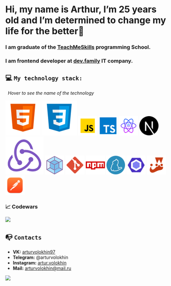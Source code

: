 # Hi, my name is Arthur, I’m 25 years old and I’m determined to change my life for the better👋

### I am graduate of the  [TeachMeSkills](https://teachmeskills.by) programming School.
### I am frontend developer at  [dev.family](https://dev.family/) IT company.

## 💻 `My technology stack:`

   &nbsp;&nbsp;*Hover to see the name of the technology*

<a href="https://html.spec.whatwg.org/" title="HTML5"><img src="https://github.com/arturvolokhin/images/blob/main/icons/html.svg" /></a>
<a href="https://www.w3.org/Style/CSS/Overview.en.html" title="CSS3"><img src="https://github.com/arturvolokhin/images/blob/main/icons/css.svg" /></a>
<a href="https://www.javascript.com/" title="JavaScript"><img src="https://github.com/arturvolokhin/images/blob/main/icons/js.svg" width="60px" /></a>
<a href="https://www.typescriptlang.org/" title="TypeScript"><img src="https://github.com/arturvolokhin/images/blob/main/icons/typescript.svg" width="60px" /></a>
<a href="https://reactjs.org/" title="React"><img src="https://github.com/arturvolokhin/images/blob/main/icons/react.svg" width="60px" /></a>
<a href="https://nextjs.org/" title="Next.js"><img src="https://github.com/arturvolokhin/images/blob/main/icons/nextjs.svg" width="60px" /></a>
<a href="https://redux.js.org/" title="Redux"><img src="https://github.com/arturvolokhin/images/blob/main/icons/redux.svg" /></a>
<a href="https://webpack.js.org/" title="Webpack"><img src="https://github.com/arturvolokhin/images/blob/main/icons/webpack.svg" width="60px"/></a>
<a href="https://git-scm.com/" title="Git"><img src="https://github.com/arturvolokhin/images/blob/main/icons/git.svg" width="60px" /></a>
<a href="https://www.npmjs.com/" title="Npm"><img src="https://github.com/arturvolokhin/images/blob/main/icons/npm.svg" width="60px"/></a>
<a href="https://yarnpkg.com/" title="Yarn"><img src="https://github.com/arturvolokhin/images/blob/main/icons/yarn.svg" width="60px"/></a>
<a href="https://eslint.org/" title="ESLint"><img src="https://github.com/arturvolokhin/images/blob/main/icons/eslint.svg" width="60px"/></a>
<a href="https://jestjs.io/ru/" title="Jest"><img src="https://github.com/arturvolokhin/images/blob/main/icons/jest.svg" width="60px"/></a>
<a href="https://www.postman.com/" title="Postman"><img src="https://github.com/arturvolokhin/images/blob/main/icons/postman.png" width="60px"/></a>



### 📈 Codewars
<img src='https://www.codewars.com/users/arturvolokhin/badges/large'>

## 📭 `Contacts`
- **VK:** <a href="https://vk.com/arturvolokhin97" target="_blank">arturvolokhin97</a>
- **Telegram:** @arturvolokhin
- **Instagram:** <a href="instagram.com/artur.volokhin" target="_blank">artur.volokhin</a>
- **Mail:** arturvolokhin@mail.ru


<img src='https://github-readme-stats.vercel.app/api?username=arturvolokhin&&show_icons=true'>
